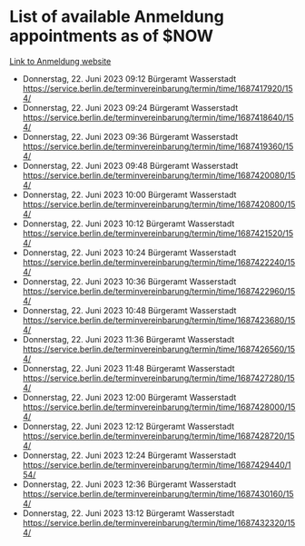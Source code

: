 # List of available Anmeldung appointments as of $NOW
[Link to Anmeldung website](https://service.berlin.de/terminvereinbarung/termin/tag.php?termin=1&anliegen[]=120686&dienstleisterlist=122210,122217,327316,122219,327312,122227,327314,122231,327346,122243,327348,122254,122252,329742,122260,329745,122262,329748,122271,327278,122273,327274,122277,327276,330436,122280,327294,122282,327290,122284,327292,122291,327270,122285,327266,122286,327264,122296,327268,150230,329760,122297,327286,122294,327284,122312,329763,122314,329775,122304,327330,122311,327334,122309,327332,317869,122281,327352,122279,329772,122283,122276,327324,122274,327326,122267,329766,122246,327318,122251,327320,122257,327322,122208,327298,122226,327300&herkunft=http%3A%2F%2Fservice.berlin.de%2Fdienstleistung%2F120686%2F)
- Donnerstag, 22. Juni 2023 09:12 Bürgeramt Wasserstadt https://service.berlin.de/terminvereinbarung/termin/time/1687417920/154/
- Donnerstag, 22. Juni 2023 09:24 Bürgeramt Wasserstadt https://service.berlin.de/terminvereinbarung/termin/time/1687418640/154/
- Donnerstag, 22. Juni 2023 09:36 Bürgeramt Wasserstadt https://service.berlin.de/terminvereinbarung/termin/time/1687419360/154/
- Donnerstag, 22. Juni 2023 09:48 Bürgeramt Wasserstadt https://service.berlin.de/terminvereinbarung/termin/time/1687420080/154/
- Donnerstag, 22. Juni 2023 10:00 Bürgeramt Wasserstadt https://service.berlin.de/terminvereinbarung/termin/time/1687420800/154/
- Donnerstag, 22. Juni 2023 10:12 Bürgeramt Wasserstadt https://service.berlin.de/terminvereinbarung/termin/time/1687421520/154/
- Donnerstag, 22. Juni 2023 10:24 Bürgeramt Wasserstadt https://service.berlin.de/terminvereinbarung/termin/time/1687422240/154/
- Donnerstag, 22. Juni 2023 10:36 Bürgeramt Wasserstadt https://service.berlin.de/terminvereinbarung/termin/time/1687422960/154/
- Donnerstag, 22. Juni 2023 10:48 Bürgeramt Wasserstadt https://service.berlin.de/terminvereinbarung/termin/time/1687423680/154/
- Donnerstag, 22. Juni 2023 11:36 Bürgeramt Wasserstadt https://service.berlin.de/terminvereinbarung/termin/time/1687426560/154/
- Donnerstag, 22. Juni 2023 11:48 Bürgeramt Wasserstadt https://service.berlin.de/terminvereinbarung/termin/time/1687427280/154/
- Donnerstag, 22. Juni 2023 12:00 Bürgeramt Wasserstadt https://service.berlin.de/terminvereinbarung/termin/time/1687428000/154/
- Donnerstag, 22. Juni 2023 12:12 Bürgeramt Wasserstadt https://service.berlin.de/terminvereinbarung/termin/time/1687428720/154/
- Donnerstag, 22. Juni 2023 12:24 Bürgeramt Wasserstadt https://service.berlin.de/terminvereinbarung/termin/time/1687429440/154/
- Donnerstag, 22. Juni 2023 12:36 Bürgeramt Wasserstadt https://service.berlin.de/terminvereinbarung/termin/time/1687430160/154/
- Donnerstag, 22. Juni 2023 13:12 Bürgeramt Wasserstadt https://service.berlin.de/terminvereinbarung/termin/time/1687432320/154/
